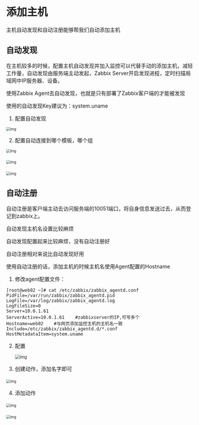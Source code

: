 # 添加主机

主机自动发现和自动注册能够帮我们自动添加主机

## 自动发现

在主机较多的时候，配置主机自动发现并加入监控可以代替手动的添加主机，减轻工作量，自动发现由服务端主动发起，Zabbix Server开启发现进程，定时扫描局域网中IP服务器、设备。

使用Zabbix Agent去自动发现，也就是只有部署了Zabbix客户端的才能被发现

使用的自动发现Key建议为：system.uname

1. 配置自动发现

<img src="https://gitee.com/c_honghui/picture/raw/master/img/20210425153023.png" alt="img" style="zoom:67%;" />        

2. 配置自动连接到哪个模板，哪个组

<img src="https://gitee.com/c_honghui/picture/raw/master/img/20210425153006.png" alt="img" style="zoom:67%;" />        

​        <img src="https://gitee.com/c_honghui/picture/raw/master/img/20210425153459.png" alt="img" style="zoom:67%;" />        

​        <img src="https://gitee.com/c_honghui/picture/raw/master/img/20210425153516.png" alt="img" style="zoom:67%;" />        

## 自动注册

自动注册是客户端主动去访问服务端的10051端口，将自身信息发送过去，从而登记到zabbix上。

自动发现主机名设置比较麻烦

自动发现配置起来比较麻烦，没有自动注册好

自动注册相对来说比自动发现好用

使用自动注册的话，添加主机的时候主机名使用Agent配置的Hostname

1. 修改agent配置文件：

```shell
[root@web02 ~]# cat /etc/zabbix/zabbix_agentd.conf        
PidFile=/var/run/zabbix/zabbix_agentd.pid
LogFile=/var/log/zabbix/zabbix_agentd.log
LogFileSize=0
Server=10.0.1.61
ServerActive=10.0.1.61    #zabbixserver的IP,可写多个
Hostname=web02    #与网页添加监控主机的主机名一致
Include=/etc/zabbix/zabbix_agentd.d/*.conf
HostMetadataItem=system.uname
```

2. 配置

   <img src="https://gitee.com/c_honghui/picture/raw/master/img/20210425154134.png" alt="img" style="zoom:80%;" />       

3.  创建动作，添加名字即可

​        <img src="https://gitee.com/c_honghui/picture/raw/master/img/20210425154152.png" alt="img" style="zoom:67%;" />        

4. 添加动作

​        <img src="https://gitee.com/c_honghui/picture/raw/master/img/20210425154225.png" alt="img" style="zoom:67%;" />        

​        <img src="https://gitee.com/c_honghui/picture/raw/master/img/20210425154248.png" alt="img" style="zoom:67%;" />        

​        